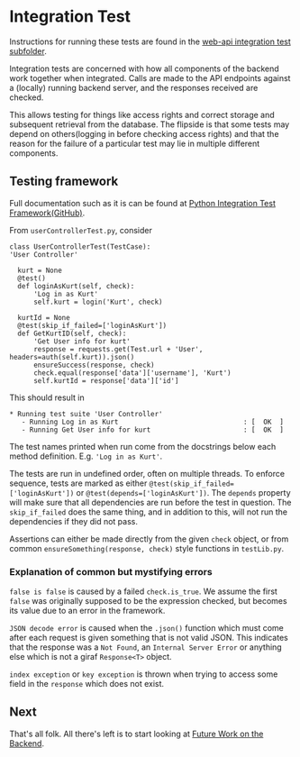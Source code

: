 # Integration Test

Instructions for running these tests are found in the [web-api integration test subfolder](https://github.com/aau-giraf/web-api/tree/master/GirafIntegrationTest).

Integration tests are concerned with how all components of the backend work together when integrated. Calls are made to the API endpoints against a (locally) running backend server, and the responses received are checked.

This allows testing for things like access rights and correct storage and subsequent retrieval from the database. The flipside is that some tests may depend on others(logging in before checking access rights) and that the reason for the failure of a particular test may lie in multiple different components.

## Testing framework

Full documentation such as it is can be found at [Python Integration Test Framework(GitHub)](https://github.com/anfema/integrate).

From ```userControllerTest.py```, consider

```Csharp
class UserControllerTest(TestCase):
'User Controller'

  kurt = None
  @test()
  def loginAsKurt(self, check):
      'Log in as Kurt'
      self.kurt = login('Kurt', check)

  kurtId = None
  @test(skip_if_failed=['loginAsKurt'])
  def GetKurtID(self, check):
      'Get User info for kurt'
      response = requests.get(Test.url + 'User', headers=auth(self.kurt)).json()
      ensureSuccess(response, check)
      check.equal(response['data']['username'], 'Kurt')
      self.kurtId = response['data']['id']
```

This should result in

```Csharp
* Running test suite 'User Controller'
   - Running Log in as Kurt                               : [  OK  ]
   - Running Get User info for kurt                       : [  OK  ]
```

The test names printed when run come from the docstrings below each method definition. E.g. ```'Log in as Kurt'```.

The tests are run in undefined order, often on multiple threads. To enforce sequence, tests are marked as either ```@test(skip_if_failed=['loginAsKurt'])``` or ```@test(depends=['loginAsKurt'])```. The ```depends``` property will make sure that all dependencies are run before the test in question. The ```skip_if_failed``` does the same thing, and in addition to this, will not run the dependencies if they did not pass.

Assertions can either be made directly from the given ```check``` object, or from common ```ensureSomething(response, check)``` style functions in ```testLib.py```.

### Explanation of common but mystifying errors

```false is false``` is caused by a failed ```check.is_true```. We assume the first ```false``` was originally supposed to be the expression checked, but becomes its value due to an error in the framework.

```JSON decode error``` is caused when the ```.json()``` function which must come after each request is given something that is not valid JSON. This indicates that the response was a ```Not Found```, an ```Internal Server Error``` or anything else which is not a giraf ```Response<T>``` object.

```index exception``` or ```key exception``` is thrown when trying to access some field in the ```response``` which does not exist.

## Next

That's all folk. All there's left is to start looking at [Future Work on the Backend](./FutureWork.md).